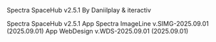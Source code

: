 Spectra SpaceHub v2.5.1 By Daniilplay & iteractiv

Spectra SpaceHub v2.5.1
  App Spectra ImageLine v.SIMG-2025.09.01 (2025.09.01)
  App WebDesign v.WDS-2025.09.01 (2025.09.01)
